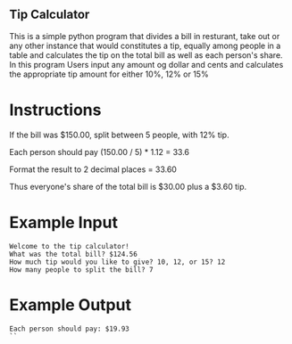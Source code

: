 ## Tip Calculator
This is a simple python program that divides a bill in resturant, take out or any other instance that would constitutes a tip, equally among people in a table and calculates the tip on the total bill as well as each person's share.
In this program Users input any amount og dollar and cents and calculates the appropriate tip amount for either 10%, 12% or 15% 

# Instructions

If the bill was $150.00, split between 5 people, with 12% tip. 

Each person should pay (150.00 / 5) * 1.12 = 33.6

Format the result to 2 decimal places = 33.60

Thus everyone's share of the total bill is $30.00 plus a $3.60 tip.


# Example Input

```
Welcome to the tip calculator!
What was the total bill? $124.56
How much tip would you like to give? 10, 12, or 15? 12
How many people to split the bill? 7
```

# Example Output

```
Each person should pay: $19.93
``